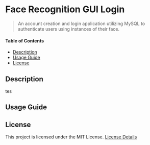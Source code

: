 # Face Recognition GUI Login
> An account creation and login application utilizing MySQL to authenticate users using instances of their face.

#### Table of Contents 
- [Description](#desc)
- [Usage Guide](#inst)
- [License](#lics)

<a name="desc"></a>
## Description
tes

<a name="inst"></a>
## Usage Guide

<a name="lics"></a>
## License
This project is licensed under the MIT License. [License Details](../master/LICENSE)
